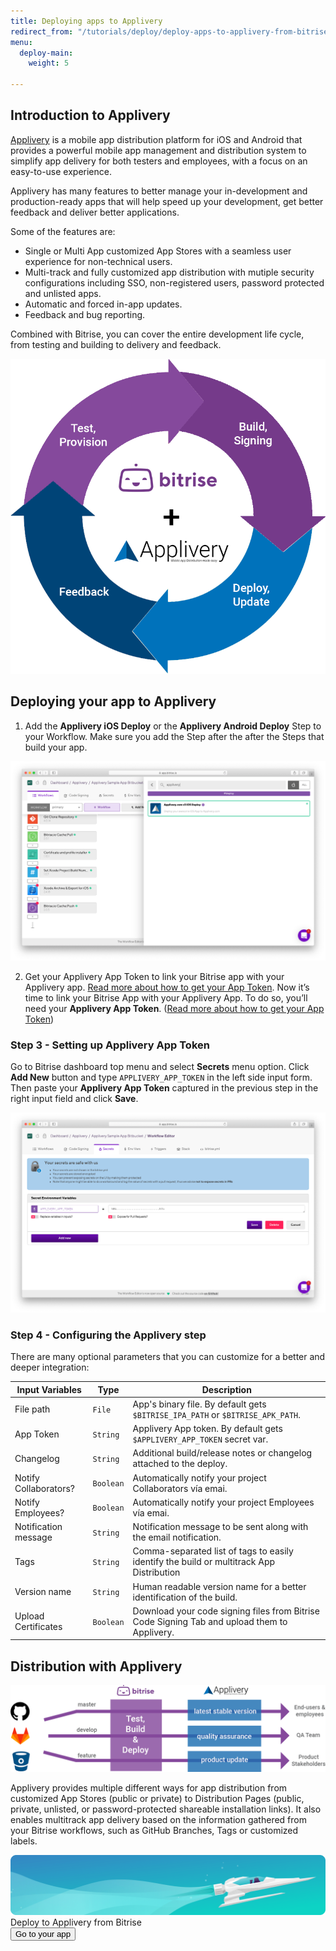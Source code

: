 ```yaml
---
title: Deploying apps to Applivery
redirect_from: "/tutorials/deploy/deploy-apps-to-applivery-from-bitrise/"
menu:
  deploy-main:
    weight: 5

---
```

## Introduction to Applivery

[Applivery](https://www.applivery.com) is a mobile app distribution platform for iOS and Android that provides a powerful mobile app management and distribution system to simplify app delivery for both testers and employees, with a focus on an easy-to-use experience. 

Applivery has many features to better manage your in-development and production-ready apps that will help speed up your development, get better feedback and deliver better applications.

Some of the features are:

* Single or Multi App customized App Stores with a seamless user experience for non-technical users.
* Multi-track and fully customized app distribution with mutiple security configurations including SSO, non-registered users, password protected and unlisted apps. 
* Automatic and forced in-app updates.
* Feedback and bug reporting.

Combined with Bitrise, you can cover the entire development life cycle, from testing and building to delivery and feedback.


![App life cycle with Applivery and Bitrise](/img/tutorials/deploy/applivery/fig1.png)

## Deploying your app to Applivery

1. Add the **Applivery iOS Deploy** or the **Applivery Android Deploy** Step to your Workflow.
   Make sure you add the Step after the after the Steps that build your app.

![Applivery Workflow Step](/img/tutorials/deploy/applivery/tutorial1.png)

2. Get your Applivery App Token to link your Bitrise app with your Applivery app.
   [Read more about how to get your App Token](https://www.applivery.com/docs/rest-api/authentication/).
Now it’s time to link your Bitrise App with your Applivery App. To do so, you’ll need your **Applivery App Token**. ([Read more about how to get your App Token](https://www.applivery.com/docs/rest-api/authentication/))

### Step 3 - Setting up Applivery App Token
Go to Bitrise  dashboard top menu and select **Secrets** menu option. Click **Add New** button and type `APPLIVERY_APP_TOKEN` in the left side input form. Then paste your **Applivery App Token** captured in the previous step in the right input field and click **Save**.

![Configuring Applivery App Token](/img/tutorials/deploy/applivery/tutorial2.png)

### Step 4 - Configuring the Applivery step

There are many optional parameters that you can customize for a better and deeper integration:

| Input Variables | Type | Description |
| --- | --- | --- |
| File path | `File` | App's binary file. By default gets `$BITRISE_IPA_PATH` or `$BITRISE_APK_PATH`. |
| App Token | `String` | Applivery App token. By default gets `$APPLIVERY_APP_TOKEN` secret var. |
| Changelog | `String` | Additional build/release notes or changelog attached to the deploy. |
| Notify Collaborators? | `Boolean` | Automatically notify your project Collaborators vía emai.|
| Notify Employees? | `Boolean` | Automatically notify your project Employees vía emai. |
| Notification message | `String` | Notification message to be sent along with the email notification. |
| Tags | `String` | Comma-separated list of tags to easily identify the build or multitrack App Distribution |
| Version name | `String` | Human readable version name for a better identification of the build. |
| Upload Certificates | `Boolean` | Download your code signing files from Bitrise Code Signing Tab and upload them to Applivery. |

## Distribution with Applivery

![Distribution in Applivery](/img/tutorials/deploy/applivery/fig2.png)

Applivery provides multiple different ways for app distribution from customized App Stores (public or private) to Distribution Pages (public, private, unlisted, or password-protected shareable installation links). It also enables multitrack app delivery based on the information gathered from your Bitrise workflows, such as GitHub Branches, Tags or customized labels. 


<div class="banner">
	<img src="/assets/images/banner-bg-888x170.png" style="border: none;">
	<div class="deploy-text">Deploy to Applivery from Bitrise</div>
	<a target="_blank" href="https://app.bitrise.io/dashboard/builds"><button class="button">Go to your app</button></a>
</div>
